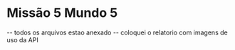 # Missão 5 Mundo 5
-- todos os arquivos estao anexado
-- coloquei o relatorio com imagens de uso da API